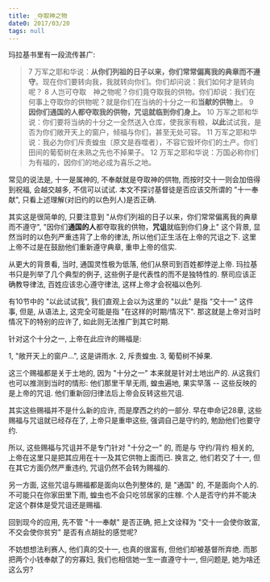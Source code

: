 ```yaml
---
title: _夺取神之物
date0: 2017/03/20
tags: null
---
```


玛拉基书里有一段流传甚广:

> 7 万军之耶和华说：**从你们列祖的日子以来，你们常常偏离我的典章而不遵守**。现在你们要转向我，我就转向你们。你们却问说：我们如何才是转向呢？
> 8 人岂可夺取　神之物呢？你们竟夺取我的供物。你们却说：我们在何事上夺取你的供物呢？就是你们在当纳的十分之一和**当献的供物**上。
> 9 **因你们通国的人都夺取我的供物，咒诅就临到你们身上。**
> 10 万军之耶和华说：你们要将当纳的十分之一全然送入仓库，使我家有粮，**以此**试试我，是否为你们敞开天上的窗户，倾福与你们，甚至无处可容。
> 11 万军之耶和华说：我必为你们斥责蝗虫〔原文是吞噬者〕，不容它毁坏你们的土产。你们田间的葡萄树在未熟之先也不掉果子。
> 12 万军之耶和华说：万国必称你们为有福的，因你们的地必成为喜乐之地。

常见的说法是, 十一是属神的, 不奉献就是夺取神的供物, 而按时交十一则会加倍得到祝福, 会越交越多, 不信可以试试. 本文不探讨基督徒是否应该交所谓的 "十一奉献", 只看上述理解(对旧约的以色列人)是否正确.

其实这是很简单的, 只要注意到 "从你们列祖的日子以来，你们常常偏离我的典章而不遵守", "因你们**通国的人**都夺取我的供物，**咒诅**就临到你们身上" 这个背景, 显然当时的以色列严重违背了上帝的律法, 所以他们正生活在上帝的咒诅之下. 这里上帝不过是在鼓励他们重新遵守典章, 重申上帝的信实.

从更大的背景看, 当时, 通国灵性极为低落, 他们从祭司到百姓都悖逆上帝. 玛拉基书只是列举了几个典型的例子,  这些例子是代表性的而不是独特性的. 祭司应该正确教导律法, 百姓应该忠心遵守律法, 这样上帝才会祝福以色列.

有10节中的 "以此试试我", 我们直观上会以为这里的 "以此" 是指 "交十一" 这件事, 但是, 从语法上, 这完全可能是指 "在这样的时期/情况下". 那这就是上帝对当时情况下的特别的应许了, 如此则无法推广到其它时期.

针对这个十分之一, 上帝在此应许的赐福是:

1, "敞开天上的窗户...", 这是讲雨水.
2, 斥责蝗虫.
3, 葡萄树不掉果.

这三个赐福都是关于土地的, 因为 "十分之一" 本来就是针对土地出产的. 从这我们也可以推测到当时的情形: 他们那里干旱无雨, 蝗虫遍地, 果实早落 -- 这些反映的是上帝的咒诅. 他们重新回归律法后上帝会反转这些咒诅.

其实这些赐福并不是什么新的应许, 而是摩西之约的一部分. 早在申命记28章, 这些赐福与咒诅就已经存在了, 上帝只是重申这些, 强调自己是守约的, 勉励他们也要守约.

所以, 这些赐福与咒诅并不是专门针对 "十分之一" 的, 而是与 守约/背约 相关的, 上帝在这里只是把其应用在十一及其它供物上面而已. 换言之, 他们若交了十一, 但在其它方面仍然严重违约, 咒诅仍然不会转为赐福的.

另一方面, 这些咒诅与赐福都是面向以色列整体的, 是 "通国" 的, 不是面向个人的. 不可能只在你家田里下雨, 蝗虫也不会只吃邻居家的庄稼. 个人是否守约并不能决定这个群体是受咒诅还是赐福.

回到现今的应用, 先不管 "十一奉献" 是否正确, 把上文诠释为 "交十一会使你致富, 不交会使你贫穷" 是否有点胡扯的感觉呢?

不妨想想法利赛人, 他们真的交十一, 也真的很富有, 但他们却被基督所弃绝. 而那把两个小钱奉献了的穷寡妇, 我们也相信她一生一直遵守十一, 但问题是, 她为啥还这么穷?
